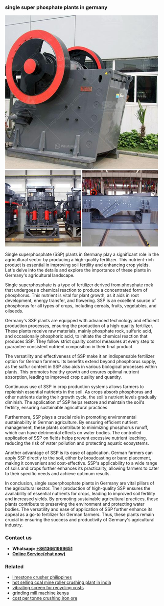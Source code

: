 <h3>single super phosphate plants in germany</h3><img src='1706767194.jpg' alt=''><p>Single superphosphate (SSP) plants in Germany play a significant role in the agricultural sector by producing a high-quality fertilizer. This nutrient-rich product is essential in improving soil fertility and enhancing crop yields. Let's delve into the details and explore the importance of these plants in Germany's agricultural landscape.</p><p>Single superphosphate is a type of fertilizer derived from phosphate rock that undergoes a chemical reaction to produce a concentrated form of phosphorus. This nutrient is vital for plant growth, as it aids in root development, energy transfer, and flowering. SSP is an excellent source of phosphorus for all types of crops, including cereals, fruits, vegetables, and oilseeds.</p><p>Germany's SSP plants are equipped with advanced technology and efficient production processes, ensuring the production of a high-quality fertilizer. These plants receive raw materials, mainly phosphate rock, sulfuric acid, and occasionally phosphoric acid, to initiate the chemical reaction that produces SSP. They follow strict quality control measures at every step to guarantee consistent nutrient composition in their final product.</p><p>The versatility and effectiveness of SSP make it an indispensable fertilizer option for German farmers. Its benefits extend beyond phosphorus supply, as the sulfur content in SSP also aids in various biological processes within plants. This promotes healthy growth and ensures optimal nutrient absorption, leading to improved crop quality and quantity.</p><p>Continuous use of SSP in crop production systems allows farmers to replenish essential nutrients in the soil. As crops absorb phosphorus and other nutrients during their growth cycle, the soil's nutrient levels gradually diminish. The application of SSP helps restore and maintain the soil's fertility, ensuring sustainable agricultural practices.</p><p>Furthermore, SSP plays a crucial role in promoting environmental sustainability in German agriculture. By ensuring efficient nutrient management, these plants contribute to minimizing phosphorus runoff, which can have detrimental effects on water bodies. The controlled application of SSP on fields helps prevent excessive nutrient leaching, reducing the risk of water pollution and protecting aquatic ecosystems.</p><p>Another advantage of SSP is its ease of application. German farmers can apply SSP directly to the soil, either by broadcasting or band placement, making it convenient and cost-effective. SSP's applicability to a wide range of soils and crops further enhances its practicality, allowing farmers to cater to their specific needs and achieve optimum results.</p><p>In conclusion, single superphosphate plants in Germany are vital pillars of the agricultural sector. Their production of high-quality SSP ensures the availability of essential nutrients for crops, leading to improved soil fertility and increased yields. By promoting sustainable agricultural practices, these plants contribute to preserving the environment and protecting water bodies. The versatility and ease of application of SSP further enhance its appeal as a go-to fertilizer for German farmers. Thus, these plants remain crucial in ensuring the success and productivity of Germany's agricultural industry.</p><h3>Contact us</h3><ul><li><strong>Whatsapp:&nbsp;<a href="https://wa.me/8613661969651">+8613661969651</a></strong></li><li><a href="https://swt.shibang-china.com/?git&amp;zhl&amp;single super phosphate plants in germany"><strong>Online Service(chat now)</strong></a></li></ul><h3>Related</h3><ul><li><a href='limestone crusher philippines.md'>limestone crusher philippines</a></li><li><a href='hot selling coal mine roller crushing plant in india.md'>hot selling coal mine roller crushing plant in india</a></li><li><a href='vibrating screen for recycling costs.md'>vibrating screen for recycling costs</a></li><li><a href='grinding mill machine kenya.md'>grinding mill machine kenya</a></li><li><a href='cost per tonne crushing iron ore.md'>cost per tonne crushing iron ore</a></li></ul>